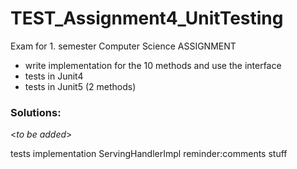 # TEST_Assignment4_UnitTesting

Exam for 1. semester Computer Science ASSIGNMENT
- write implementation for the 10 methods and use the interface
- tests in Junit4
- tests in Junit5 (2 methods)

### Solutions:
<_to be added_>

tests
implementation ServingHandlerImpl
reminder:comments stuff
